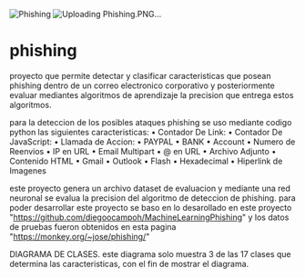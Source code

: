 ![Phishing](https://user-images.githubusercontent.com/5145097/112899719-e4169700-90b8-11eb-9183-30e1d6b41fc6.PNG)
![Uploading Phishing.PNG…]()
# phishing

proyecto que permite detectar y clasificar caracteristicas que posean phishing dentro de un correo electronico corporativo y posteriormente evaluar mediantes algoritmos de aprendizaje la precision que entrega estos algoritmos.

para la deteccion de los posibles ataques phishing se uso mediante codigo python las siguientes caracteristicas: 
•	Contador De Link:
•	Contador De JavaScript:
•	Llamada de Accion:
•	PAYPAL
•	BANK
•	Account
•	Numero de Reenvios
•	IP en URL
•	Email Multipart
•	@ en URL
•	Archivo Adjunto
•	Contenido HTML
•	Gmail
•	Outlook
•	Flash
•	Hexadecimal
•	Hiperlink de Imagenes

este proyecto genera un archivo dataset de evaluacion y mediante una red neuronal se evalua la precision del algoritmo de deteccion de phishing.
para poder desarrollar este proyecto se baso en lo desarollado en este proyecto "https://github.com/diegoocampoh/MachineLearningPhishing" y los datos de pruebas fueron obtenidos en esta pagina "https://monkey.org/~jose/phishing/"


DIAGRAMA DE CLASES.
este diagrama solo  muestra 3 de las 17 clases que determina las caracteristicas, con el fin de mostrar el diagrama.

